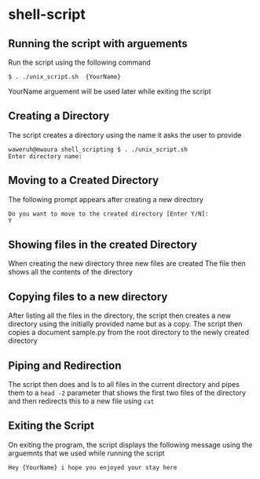 # shell-script

## Running the script with arguements
  Run the script using the following command 
  ```
  $ . ./unix_script.sh  {YourName}
 ```
 YourName arguement will be used later while exiting the script

## Creating a Directory 
The script creates a directory using the name it asks the user to provide 
  ```
  waweruh@mwaura shell_scripting $ . ./unix_script.sh 
  Enter directory name: 
  ```
## Moving to a Created Directory
  The following prompt appears after creating a new directory
  ```
  Do you want to move to the created directory [Enter Y/N]:
  Y
  ```
## Showing files in the created Directory
When creating the new directory three new files are created
The file then shows all the contents of the directory 

## Copying files to a new directory
After listing all the files in the directory, the script then creates a new directory using the initially provided name but as a copy.
The script then copies a document sample.py from the root directory to the newly created directory 

## Piping and Redirection 
 The script then does and ls to all files in the current directory and pipes them to a `head -2` parameter that shows the first two files of the directory and then redirects this to a new file using `cat`
 
## Exiting the Script 
On exiting the program, the script displays the following message using the arguemnts that we used while running the script
``` 
Hey {YourName} i hope you enjoyed your stay here
```



  


